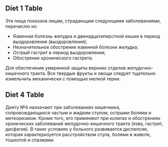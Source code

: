 ## Diet 1 Table
Эта пища показана лицам, страдающим следующими заболеваниями, перечислю их:
- Язвенная болезнь желудка и двенадцатиперстной кишки в период выздоровления (выздоровления);
- Незначительное обострение язвенной болезни желудка;
- Острый гастрит в период выздоровления;
- Обострение хронического гастрита.

Для обеспечения умеренной защиты верхних отделов желудочно-кишечного тракта. Все твердые фрукты и овощи следует тщательно измельчить механически с помощью мелкой терки.

## Diet 4 Table
Диету №4 назначают при заболеваниях кишечника, сопровождающихся частым и жидким стулом, острыми болями и метеоризмом. Кроме того, его применяют при колитах и ​​обострениях хронических заболеваний желудочно-кишечного тракта (язва, гастрит, дисфагия). В таких условиях у больного развивается диспепсия, которая характеризуется расстройством стула, болями в животе, тошнотой и спазмами.

